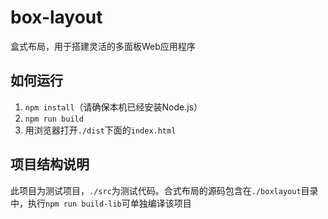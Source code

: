 # box-layout
盒式布局，用于搭建灵活的多面板Web应用程序

## 如何运行
1. ```npm install```（请确保本机已经安装Node.js）
2. ```npm run build```
3. 用浏览器打开```./dist```下面的```index.html```

## 项目结构说明
此项目为测试项目，```./src```为测试代码。合式布局的源码包含在```./boxlayout```目录中，执行```npm run build-lib```可单独编译该项目
